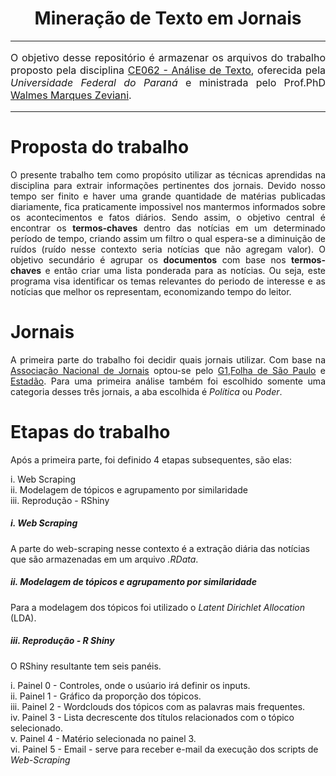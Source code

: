<center><h1> Mineração de Texto em Jornais </h1></center>

***

<p style="font-size:16px" align="justify"> O objetivo desse repositório é armazenar os arquivos do trabalho proposto pela disciplina <a href="http://www.leg.ufpr.br/~walmes/ensino/mintex/">CE062 - Análise de Texto</a>, oferecida pela <i>Universidade Federal do Paraná</i> e ministrada pelo Prof.PhD <a href="http://www.leg.ufpr.br/doku.php/pessoais:walmes"> Walmes Marques Zeviani</a>. </p>


*** 

# Proposta do trabalho

<p align="justify">
O presente trabalho tem como propósito utilizar as técnicas aprendidas na disciplina para extrair informações pertinentes dos jornais. Devido nosso tempo ser finito e haver uma grande quantidade de matérias publicadas diariamente, fica praticamente impossivel nos mantermos informados sobre os acontecimentos e fatos diários. Sendo assim, o objetivo central é encontrar os <b>termos-chaves</b> dentro das notícias em um determinado período de tempo, criando assim um filtro o qual espera-se a diminuição de ruídos (ruído nesse contexto seria notícias que não agregam valor). O objetivo secundário é agrupar os <b>documentos</b> com base nos <b>termos-chaves</b> e então criar uma lista ponderada para as notícias. Ou seja, este programa visa identificar os temas relevantes do periodo de interesse e as notícias que melhor os representam, economizando tempo do leitor.
</p>

# Jornais

<p align="justify">
A primeira parte do trabalho foi decidir quais jornais utilizar. Com base na <a href="http://www.anj.org.br/maiores-jornais-do-brasil/">Associação Nacional de Jornais</a> optou-se pelo <a href="http://g1.globo.com/">G1<a>,<a href="http://www.folha.uol.com.br/">Folha de São Paulo</a> e <a href="www.estadao.com.br">Estadão</a>. Para uma primeira análise também foi escolhido somente uma categoria desses três jornais, a aba escolhida é <i>Política</i> ou <i>Poder</i>.
</p>

# Etapas do trabalho

Após a primeira parte, foi definido 4 etapas subsequentes, são elas:

i. Web Scraping  
ii. Modelagem de tópicos e agrupamento por similaridade  
iii. Reprodução - RShiny


##### i. Web Scraping

A parte do web-scraping nesse contexto é a extração diária das notícias que são armazenadas em um arquivo *.RData*.


##### ii. Modelagem de tópicos e agrupamento por similaridade

Para a modelagem dos tópicos foi utilizado o *Latent Dirichlet Allocation* (LDA).

##### iii. Reprodução - R Shiny

O RShiny resultante tem seis panéis.

i.   Painel 0 - Controles, onde o usúario irá definir os inputs.  
ii.  Painel 1 - Gráfico da proporção dos tópicos.  
iii. Painel 2 - Wordclouds dos tópicos com as palavras mais frequentes.  
iv.  Painel 3 - Lista decrescente dos títulos relacionados com o tópico selecionado.     
v.   Painel 4 - Matério selecionada no painel 3.  
vi.  Painel 5 - Email - serve para receber e-mail da execução dos scripts de *Web-Scraping*  

